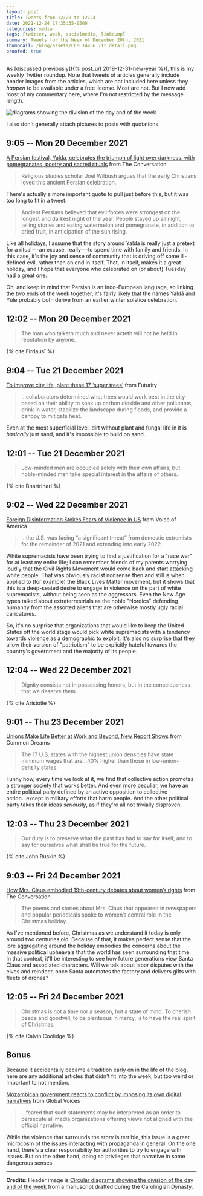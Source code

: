 ```yaml
---
layout: post
title: Tweets from 12/20 to 12/24
date: 2021-12-24 17:35:35-0500
categories: media
tags: [twitter, week, socialmedia, linkdump]
summary: Tweets for the Week of December 20th, 2021
thumbnail: /blog/assets/CLM_14456_71r_detail.png
proofed: true
---
```


As [discussed previously]({% post_url 2019-12-31-new-year %}), this is my weekly Twitter roundup.  Note that tweets of articles generally include header images from the articles, which are not included here unless they *happen* to be available under a free license.  Most are not.  But I now add most of my commentary here, where I'm not restricted by the message length.

![diagrams showing the division of the day and of the week](/blog/assets/CLM_14456_71r_detail.png "diagrams showing the division of the day and of the week")

I also don't generally attach pictures to posts with quotations.

## 9:05 -- Mon 20 December 2021

[<i class="fab fa-twitter-square"></i>](https://jcolag.github.io/twitter/1472931040196923392) [A Persian festival, Yalda, celebrates the triumph of light over darkness, with pomegranates, poetry and sacred rituals](https://theconversation.com/a-persian-festival-yalda-celebrates-the-triumph-of-light-over-darkness-with-pomegranates-poetry-and-sacred-rituals-173969) from The Conversation

 > Religious studies scholar Joel Wilbush argues that the early Christians loved this ancient Persian celebration.

There's actually a more important quote to pull just before this, but it was too long to fit in a tweet:

 > Ancient Persians believed that evil forces were strongest on the longest and darkest night of the year. People stayed up all night, telling stories and eating watermelon and pomegranate, in addition to dried fruit, in anticipation of the sun rising.

Like all holidays, I assume that the story around Yalda is really just a pretext for a ritual---an excuse, really---to spend time with family and friends.  In this case, it's the joy and sense of community that is driving off some ill-defined evil, rather than an end in itself.  That, in itself, makes it a great holiday, and I hope that everyone who celebrated on (or about) Tuesday had a great one.

Oh, and keep in mind that Persian is an Indo-European language, so linking the two ends of the week together, it's fairly likely that the names Yaldā and Yule probably both derive from an earlier winter solstice celebration.

## 12:02 -- Mon 20 December 2021

[<i class="fab fa-twitter-square"></i>](https://jcolag.github.io/twitter/1472975583474823176)

 > The man who talketh much and never acteth will not be held in reputation by anyone.

{% cite Firdausī %}

## 9:04 -- Tue 21 December 2021

[<i class="fab fa-twitter-square"></i>](https://jcolag.github.io/twitter/1473293176316305410) [To improve city life, plant these 17 ‘super trees’](https://www.futurity.org/super-trees-cities-2669272-2/) from Futurity

 > ...collaborators determined what trees would work best in the city based on their ability to soak up carbon dioxide and other pollutants, drink in water, stabilize the landscape during floods, and provide a canopy to mitigate heat.

Even at the most superficial level, dirt without plant and fungal life in it is *basically* just sand, and it's impossible to build on sand.

## 12:01 -- Tue 21 December 2021

[<i class="fab fa-twitter-square"></i>](https://jcolag.github.io/twitter/1473337719732400129)

 > Low-minded men are occupied solely with their own affairs, but noble-minded men take special interest in the affairs of others.

{% cite Bhartrihari %}

## 9:02 -- Wed 22 December 2021

[<i class="fab fa-twitter-square"></i>](https://jcolag.github.io/twitter/1473655060802400256) [Foreign Disinformation Stokes Fears of Violence in US](https://www.voanews.com/a/foreign-disinformation-stokes-fears-of-violence-in-us/6356904.html) from Voice of America

 > ...the U.S. was facing “a significant threat” from domestic extremists for the remainder of 2021 and extending into early 2022.

White supremacists have been trying to find a justification for a "race war" for at least my entire life; I can remember friends of my parents worrying loudly that the Civil Rights Movement would come back and start attacking white people.  That was obviously racist nonsense then and still is when applied to (for example) the Black Lives Matter movement, but it shows that this is a deep-seated desire to engage in violence on the part of white supremacists, without being seen as the aggressors.  Even the New Age types talked about extraterrestrials as the noble "Nordics" defending humanity from the assorted aliens that are otherwise mostly ugly racial caricatures.

So, it's no surprise that organizations that would like to keep the United States off the world stage would pick white supremacists with a tendency towards violence as a demographic to exploit.  It's also no surprise that they allow their version of "patriotism" to be explicitly hateful towards the country's government and the majority of its people.

## 12:04 -- Wed 22 December 2021

[<i class="fab fa-twitter-square"></i>](https://jcolag.github.io/twitter/1473700862526574592)

 > Dignity consists not in possessing honors, but in the consciousness that we deserve them.

{% cite Aristotle %}

## 9:01 -- Thu 23 December 2021

[<i class="fab fa-twitter-square"></i>](https://jcolag.github.io/twitter/1474017197022334979) [Unions Make Life Better at Work and Beyond, New Report Shows](https://www.commondreams.org/news/2021/12/16/unions-make-life-better-work-and-beyond-new-report-shows) from Common Dreams

 > The 17 U.S. states with the highest union densities have state minimum wages that are...40% higher than those in low-union-density states.

Funny how, every time we look at it, we find that collective action promotes a stronger society that works better.  And even more peculiar, we have an entire political party defined by an active opposition to collective action...except in military efforts that harm people.  And the other political party takes their ideas *seriously*, as if they're all not trivially disproven.

## 12:03 -- Thu 23 December 2021

[<i class="fab fa-twitter-square"></i>](https://jcolag.github.io/twitter/1474062998822015004)

 > Our duty is to preserve what the past has had to say for itself, and to say for ourselves what shall be true for the future.

{% cite John Ruskin %}

## 9:03 -- Fri 24 December 2021

[<i class="fab fa-twitter-square"></i>](https://jcolag.github.io/twitter/1474380088300949504) [How Mrs. Claus embodied 19th-century debates about women’s rights](https://theconversation.com/how-mrs-claus-embodied-19th-century-debates-about-womens-rights-169588) from The Conversation

 > The poems and stories about Mrs. Claus that appeared in newspapers and popular periodicals spoke to women’s central role in the Christmas holiday.

As I've mentioned before, Christmas as we understand it today is only around two centuries old.  Because of that, it makes perfect sense that the lore aggregating around the holiday embodies the concerns about the massive political upheavals that the world has seen surrounding that time.  In that context, it'll be interesting to see how future generations view Santa Claus and associated characters.  Will we talk about labor disputes with the elves and reindeer, once Santa automates the factory and delivers gifts with fleets of drones?

## 12:05 -- Fri 24 December 2021

[<i class="fab fa-twitter-square"></i>](https://jcolag.github.io/twitter/1474425890008272900)

 > Christmas is not a time nor a season, but a state of mind. To cherish peace and goodwill, to be plenteous in mercy, is to have the real spirit of Christmas.

{% cite Calvin Coolidge %}

## Bonus

Because it accidentally became a tradition early on in the life of the blog, here are any additional articles that didn't fit into the week, but too weird or important to not mention.

<i class="fas fa-square"></i> [Mozambican government reacts to conflict by imposing its own digital narratives](https://globalvoices.org/2021/12/14/mozambican-government-reacts-to-conflict-by-imposing-its-own-digital-narratives/) from Global Voices

 > ...feared that such statements may be interpreted as an order to persecute all media organizations offering views not aligned with the official narrative.

While the violence that surrounds the story is terrible, this issue is a great microcosm of the issues interacting with propaganda in general.  On the one hand, there's a clear responsibility for authorities to try to engage with issues.  But on the other hand, doing so privileges that narrative in some dangerous senses.

* * *

**Credits**:  Header image is [Circular diagrams showing the division of the day and of the week](https://commons.wikimedia.org/wiki/File:CLM_14456_71r_detail.jpg) from a manuscript drafted during the Carolingian Dynasty.

